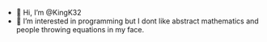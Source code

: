 - 👋 Hi, I’m @KingK32
- 👀 I’m interested in programming but I dont like abstract mathematics and people throwing equations in my face.

<!---
KingK32/KingK32 is a ✨ special ✨ repository because its `README.md` (this file) appears on your GitHub profile.
You can click the Preview link to take a look at your changes.
--->
